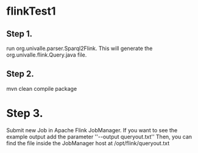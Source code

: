 # flinkTest1

## Step 1.

  run org.univalle.parser.Sparql2Flink. This will generate the org.univalle.flink.Query.java file.

## Step 2.

  mvn clean compile package
  
# Step 3. 
  Submit new Job in Apache Flink JobManager. If you want to see the example output add the parameter ''--output queryout.txt''
  Then, you can find the file inside the JobManager host at  /opt/flink/queryout.txt
